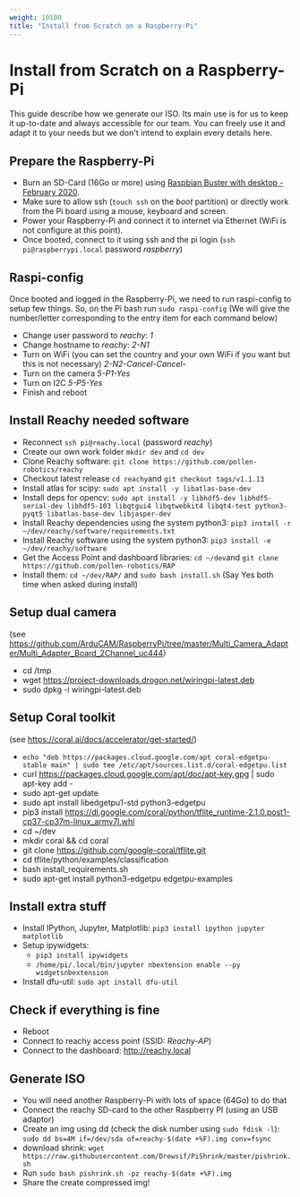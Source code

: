 ```yaml
---
weight: 10100
title: "Install from Scratch on a Raspberry-Pi"
---
```


# Install from Scratch on a Raspberry-Pi

This guide describe how we generate our ISO. Its main use is for us to keep it up-to-date and always accessible for our team. You can freely use it and adapt it to your needs but we don't intend to explain every details here.

## Prepare the Raspberry-Pi

* Burn an SD-Card (16Go or more) using [Raspbian Buster with desktop - February 2020](https://www.raspberrypi.org/downloads/raspbian/).
* Make sure to allow ssh (```touch ssh``` on the _boot_ partition) or directly work from the Pi board using a mouse, keyboard and screen.
* Power your Raspberry-Pi and connect it to internet via Ethernet (WiFi is not configure at this point).
* Once booted, connect to it using ssh and the pi login (```ssh pi@raspberrypi.local``` password _raspberry_)

## Raspi-config

Once booted and logged in the Raspberry-Pi, we need to run raspi-config to setup few things. So, on the Pi bash run ```sudo raspi-config``` (We will give the number/letter corresponding to the entry item for each command below)

* Change user password to _reachy_: _1_
* Change hostname to _reachy_: _2-N1_
* Turn on WiFi (you can set the country and your own WiFi if you want but this is not necessary) _2-N2-Cancel-Cancel-_
* Turn on the camera _5-P1-Yes_
* Turn on I2C _5-P5-Yes_
* Finish and reboot

## Install Reachy needed software

* Reconnect ```ssh pi@reachy.local``` (password _reachy_)
* Create our own work folder ```mkdir dev``` and ```cd dev```
* Clone Reachy software: ```git clone https://github.com/pollen-robotics/reachy```
* Checkout latest release ```cd reachy```and ```git checkout tags/v1.1.13```
* Install atlas for scipy: ```sudo apt install -y libatlas-base-dev```
* Install deps for opencv: ```sudo apt install -y libhdf5-dev libhdf5-serial-dev libhdf5-103 libqtgui4 libqtwebkit4 libqt4-test python3-pyqt5 libatlas-base-dev libjasper-dev```
* Install Reachy dependencies using the system python3: ```pip3 install -r ~/dev/reachy/software/requirements.txt```
* Install Reachy software using the system python3: ```pip3 install -e ~/dev/reachy/software```
* Get the Access Point and dashboard libraries: ```cd ~/dev```and ```git clone https://github.com/pollen-robotics/RAP```
* Install them: ```cd ~/dev/RAP/``` and ```sudo bash install.sh``` (Say Yes both time when asked during install)

## Setup dual camera

(see https://github.com/ArduCAM/RaspberryPi/tree/master/Multi_Camera_Adapter/Multi_Adapter_Board_2Channel_uc444)

* cd /tmp
* wget https://project-downloads.drogon.net/wiringpi-latest.deb
* sudo dpkg -i wiringpi-latest.deb

## Setup Coral toolkit

(see https://coral.ai/docs/accelerator/get-started/)

* ```echo "deb https://packages.cloud.google.com/apt coral-edgetpu-stable main" | sudo tee /etc/apt/sources.list.d/coral-edgetpu.list```
* curl https://packages.cloud.google.com/apt/doc/apt-key.gpg | sudo apt-key add -
* sudo apt-get update
* sudo apt install libedgetpu1-std python3-edgetpu
* pip3 install https://dl.google.com/coral/python/tflite_runtime-2.1.0.post1-cp37-cp37m-linux_armv7l.whl
* cd ~/dev
* mkdir coral && cd coral
* git clone https://github.com/google-coral/tflite.git
* cd tflite/python/examples/classification
* bash install_requirements.sh
* sudo apt-get install python3-edgetpu edgetpu-examples

## Install extra stuff

* Install IPython, Jupyter, Matplotlib: ```pip3 install ipython jupyter matplotlib```
* Setup ipywidgets: 
    - ```pip3 install ipywidgets```
    - ```/home/pi/.local/bin/jupyter nbextension enable --py widgetsnbextension```
* Install dfu-util: ```sudo apt install dfu-util```

## Check if everything is fine

* Reboot
* Connect to reachy access point (SSID: _Reachy-AP_)
* Connect to the dashboard: http://reachy.local


## Generate ISO

* You will need another Raspberry-Pi with lots of space (64Go) to do that
* Connect the reachy SD-card to the other Raspberry PI (using an USB adaptor)
* Create an img using dd (check the disk number using ```sudo fdisk -l```): ```sudo dd bs=4M if=/dev/sda of=reachy-$(date +%F).img conv=fsync```
* download shrink: ```wget https://raw.githubusercontent.com/Drewsif/PiShrink/master/pishrink.sh```
* Run ```sudo bash pishrink.sh -pz reachy-$(date +%F).img```
* Share the create compressed img!
